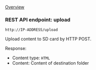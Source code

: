 [Overview](_OVERVIEW.md) 

### REST API endpoint: upload

`http://IP-ADDRESS/upload`


Upload content to SD card by HTTP POST.


Response:
- Content type: `HTML`
- Content: Content of destination folder


